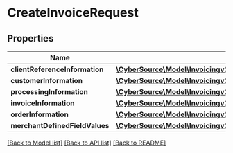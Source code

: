 # CreateInvoiceRequest

## Properties
Name | Type | Description | Notes
------------ | ------------- | ------------- | -------------
**clientReferenceInformation** | [**\CyberSource\Model\Invoicingv2invoicesClientReferenceInformation**](Invoicingv2invoicesClientReferenceInformation.md) |  | [optional] 
**customerInformation** | [**\CyberSource\Model\Invoicingv2invoicesCustomerInformation**](Invoicingv2invoicesCustomerInformation.md) |  | [optional] 
**processingInformation** | [**\CyberSource\Model\Invoicingv2invoicesProcessingInformation**](Invoicingv2invoicesProcessingInformation.md) |  | [optional] 
**invoiceInformation** | [**\CyberSource\Model\Invoicingv2invoicesInvoiceInformation**](Invoicingv2invoicesInvoiceInformation.md) |  | 
**orderInformation** | [**\CyberSource\Model\Invoicingv2invoicesOrderInformation**](Invoicingv2invoicesOrderInformation.md) |  | 
**merchantDefinedFieldValues** | [**\CyberSource\Model\Invoicingv2invoicesMerchantDefinedFieldValues[]**](Invoicingv2invoicesMerchantDefinedFieldValues.md) |  | [optional] 

[[Back to Model list]](../README.md#documentation-for-models) [[Back to API list]](../README.md#documentation-for-api-endpoints) [[Back to README]](../README.md)


